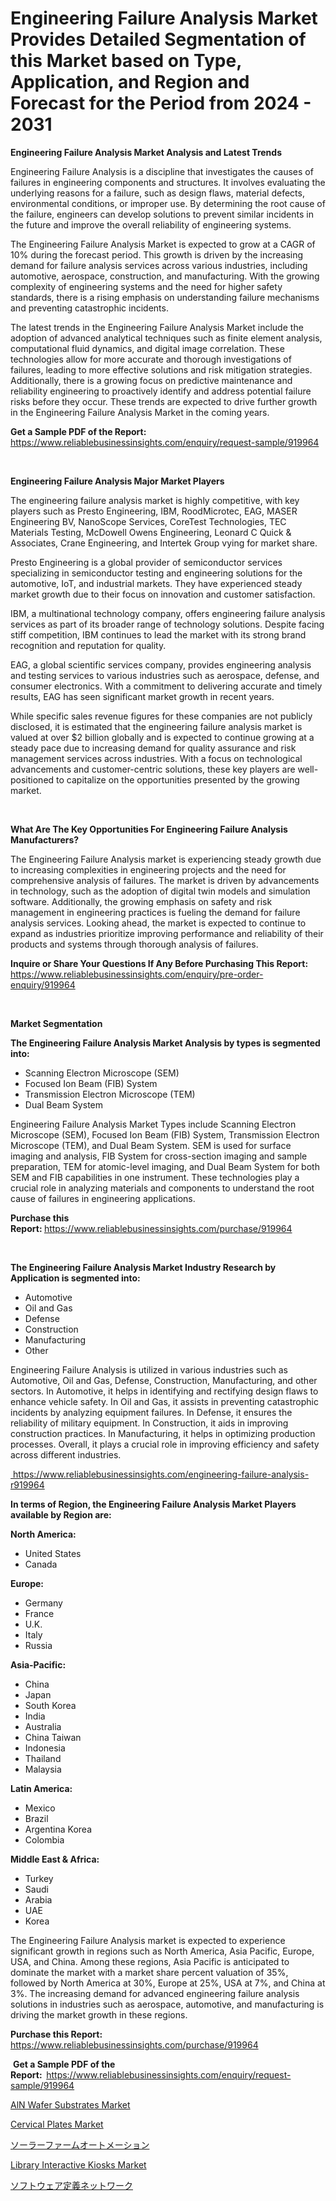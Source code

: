 <p><h1>Engineering Failure Analysis Market Provides Detailed Segmentation of this Market based on Type, Application, and Region and Forecast for the Period from 2024 - 2031</h1></p><p><strong>Engineering Failure Analysis Market Analysis and Latest Trends</strong></p>
<p><p>Engineering Failure Analysis is a discipline that investigates the causes of failures in engineering components and structures. It involves evaluating the underlying reasons for a failure, such as design flaws, material defects, environmental conditions, or improper use. By determining the root cause of the failure, engineers can develop solutions to prevent similar incidents in the future and improve the overall reliability of engineering systems.</p><p>The Engineering Failure Analysis Market is expected to grow at a CAGR of 10% during the forecast period. This growth is driven by the increasing demand for failure analysis services across various industries, including automotive, aerospace, construction, and manufacturing. With the growing complexity of engineering systems and the need for higher safety standards, there is a rising emphasis on understanding failure mechanisms and preventing catastrophic incidents.</p><p>The latest trends in the Engineering Failure Analysis Market include the adoption of advanced analytical techniques such as finite element analysis, computational fluid dynamics, and digital image correlation. These technologies allow for more accurate and thorough investigations of failures, leading to more effective solutions and risk mitigation strategies. Additionally, there is a growing focus on predictive maintenance and reliability engineering to proactively identify and address potential failure risks before they occur. These trends are expected to drive further growth in the Engineering Failure Analysis Market in the coming years.</p></p>
<p><strong>Get a Sample PDF of the Report:&nbsp;</strong> <a href="https://www.reliablebusinessinsights.com/enquiry/request-sample/919964">https://www.reliablebusinessinsights.com/enquiry/request-sample/919964</a></p>
<p>&nbsp;</p>
<p><strong>Engineering Failure Analysis Major Market Players</strong></p>
<p><p>The engineering failure analysis market is highly competitive, with key players such as Presto Engineering, IBM, RoodMicrotec, EAG, MASER Engineering BV, NanoScope Services, CoreTest Technologies, TEC Materials Testing, McDowell Owens Engineering, Leonard C Quick & Associates, Crane Engineering, and Intertek Group vying for market share.</p><p>Presto Engineering is a global provider of semiconductor services specializing in semiconductor testing and engineering solutions for the automotive, IoT, and industrial markets. They have experienced steady market growth due to their focus on innovation and customer satisfaction.</p><p>IBM, a multinational technology company, offers engineering failure analysis services as part of its broader range of technology solutions. Despite facing stiff competition, IBM continues to lead the market with its strong brand recognition and reputation for quality.</p><p>EAG, a global scientific services company, provides engineering analysis and testing services to various industries such as aerospace, defense, and consumer electronics. With a commitment to delivering accurate and timely results, EAG has seen significant market growth in recent years.</p><p>While specific sales revenue figures for these companies are not publicly disclosed, it is estimated that the engineering failure analysis market is valued at over $2 billion globally and is expected to continue growing at a steady pace due to increasing demand for quality assurance and risk management services across industries. With a focus on technological advancements and customer-centric solutions, these key players are well-positioned to capitalize on the opportunities presented by the growing market.</p></p>
<p>&nbsp;</p>
<p><strong>What Are The Key Opportunities For Engineering Failure Analysis Manufacturers?</strong></p>
<p><p>The Engineering Failure Analysis market is experiencing steady growth due to increasing complexities in engineering projects and the need for comprehensive analysis of failures. The market is driven by advancements in technology, such as the adoption of digital twin models and simulation software. Additionally, the growing emphasis on safety and risk management in engineering practices is fueling the demand for failure analysis services. Looking ahead, the market is expected to continue to expand as industries prioritize improving performance and reliability of their products and systems through thorough analysis of failures.</p></p>
<p><strong>Inquire or Share Your Questions If Any Before Purchasing This Report:</strong> <a href="https://www.reliablebusinessinsights.com/enquiry/pre-order-enquiry/919964">https://www.reliablebusinessinsights.com/enquiry/pre-order-enquiry/919964</a></p>
<p>&nbsp;</p>
<p><strong>Market Segmentation</strong></p>
<p><strong>The Engineering Failure Analysis Market Analysis by types is segmented into:</strong></p>
<p><ul><li>Scanning Electron Microscope (SEM)</li><li>Focused Ion Beam (FIB) System</li><li>Transmission Electron Microscope (TEM)</li><li>Dual Beam System</li></ul></p>
<p><p>Engineering Failure Analysis Market Types include Scanning Electron Microscope (SEM), Focused Ion Beam (FIB) System, Transmission Electron Microscope (TEM), and Dual Beam System. SEM is used for surface imaging and analysis, FIB System for cross-section imaging and sample preparation, TEM for atomic-level imaging, and Dual Beam System for both SEM and FIB capabilities in one instrument. These technologies play a crucial role in analyzing materials and components to understand the root cause of failures in engineering applications.</p></p>
<p><strong>Purchase this Report:&nbsp;</strong><a href="https://www.reliablebusinessinsights.com/purchase/919964">https://www.reliablebusinessinsights.com/purchase/919964</a></p>
<p>&nbsp;</p>
<p><strong>The Engineering Failure Analysis Market Industry Research by Application is segmented into:</strong></p>
<p><ul><li>Automotive</li><li>Oil and Gas</li><li>Defense</li><li>Construction</li><li>Manufacturing</li><li>Other</li></ul></p>
<p><p>Engineering Failure Analysis is utilized in various industries such as Automotive, Oil and Gas, Defense, Construction, Manufacturing, and other sectors. In Automotive, it helps in identifying and rectifying design flaws to enhance vehicle safety. In Oil and Gas, it assists in preventing catastrophic incidents by analyzing equipment failures. In Defense, it ensures the reliability of military equipment. In Construction, it aids in improving construction practices. In Manufacturing, it helps in optimizing production processes. Overall, it plays a crucial role in improving efficiency and safety across different industries.</p></p>
<p><a href="https://www.reliablebusinessinsights.com/engineering-failure-analysis-r919964">&nbsp;https://www.reliablebusinessinsights.com/engineering-failure-analysis-r919964</a></p>
<p><strong>In terms of Region, the Engineering Failure Analysis Market Players available by Region are:</strong></p>
<p>
    <p> <strong> North America: </strong>
        <ul>
            <li>United States</li>
            <li>Canada</li>
        </ul>
        </p> 
    <p> <strong> Europe: </strong>
        <ul>
            <li>Germany</li>
            <li>France</li>
            <li>U.K.</li>
            <li>Italy</li>
            <li>Russia</li>
        </ul>
        </p> 
    <p> <strong> Asia-Pacific: </strong>
        <ul>
            <li>China</li>
            <li>Japan</li>
            <li>South Korea</li>
            <li>India</li>
            <li>Australia</li>
            <li>China Taiwan</li>
            <li>Indonesia</li>
            <li>Thailand</li>
            <li>Malaysia</li>
        </ul>
        </p> 
    <p> <strong> Latin America: </strong>
        <ul>
            <li>Mexico</li>
            <li>Brazil</li>
            <li>Argentina Korea</li>
            <li>Colombia</li>
        </ul>
        </p> 
    <p> <strong> Middle East & Africa: </strong>
        <ul>
            <li>Turkey</li>
            <li>Saudi</li>
            <li>Arabia</li>
            <li>UAE</li>
            <li>Korea</li>
        </ul>
    </p>
    </p>
<p><p>The Engineering Failure Analysis market is expected to experience significant growth in regions such as North America, Asia Pacific, Europe, USA, and China. Among these regions, Asia Pacific is anticipated to dominate the market with a market share percent valuation of 35%, followed by North America at 30%, Europe at 25%, USA at 7%, and China at 3%. The increasing demand for advanced engineering failure analysis solutions in industries such as aerospace, automotive, and manufacturing is driving the market growth in these regions.</p></p>
<p><strong>Purchase this Report: </strong><a href="https://www.reliablebusinessinsights.com/purchase/919964">https://www.reliablebusinessinsights.com/purchase/919964</a></p>
<p>&nbsp;<strong>Get a Sample PDF of the Report:&nbsp;&nbsp;</strong><a href="https://www.reliablebusinessinsights.com/enquiry/request-sample/919964">https://www.reliablebusinessinsights.com/enquiry/request-sample/919964</a></p>
<p><strong></strong></p>
<p><p><a href="https://www.linkedin.com/pulse/global-aln-wafer-substrates-market-size-expected-reach-cagr-97-weerc?trackingId=ClcERbf9bTBzHu8GA0Gz9w%3D%3D">AlN Wafer Substrates Market</a></p><p><a href="https://github.com/nusratjahan12006/Market-Research-Report-List-1/blob/main/cervical-plates-market.md">Cervical Plates Market</a></p><p><a href="https://github.com/BoydYundt1/Market-Research-Report-List-2/blob/main/1027229173392.md">ソーラーファームオートメーション</a></p><p><a href="https://www.linkedin.com/pulse/global-library-interactive-kiosks-market-product-type-application-94muc?trackingId=JpkDAMSwu3nF%2FN7u7VAK1w%3D%3D">Library Interactive Kiosks Market</a></p><p><a href="https://github.com/dathomson6534/Market-Research-Report-List-2/blob/main/1514724173391.md">ソフトウェア定義ネットワーク</a></p></p>